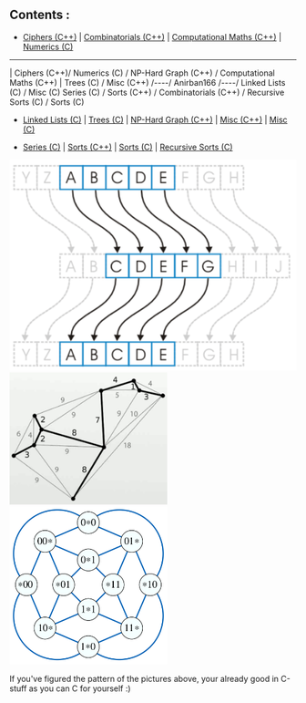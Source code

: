 Contents :
---
- [Ciphers (C++)](https://github.com/Anirban166/C-Codeline/tree/master/Ciphers%20%7C%20C%2B%2B) | [Combinatorials (C++)](https://github.com/Anirban166/C-Codeline/tree/master/Combinatorials%20%7C%20C%2B%2B) | [Computational Maths (C++)](https://github.com/Anirban166/C-Codeline/tree/master/Computational%20Maths%20%7C%20C%2B%2B) | [Numerics (C)](https://github.com/Anirban166/C-Codeline/tree/master/Numerics%20%7C%20C) 
__________________________________________________________________________________
| Ciphers (C++)/ Numerics (C) / NP-Hard Graph (C++)  / Computational Maths (C++) | 
Trees (C)   / Misc (C++)   /----/ Anirban166 /----/ Linked Lists (C)    / Misc (C)
Series (C) / Sorts (C++)  / Combinatorials (C++) / Recursive Sorts (C) / Sorts (C)





- [Linked Lists (C)](https://github.com/Anirban166/C-Codeline/tree/master/Linked%20Lists%20%7C%20C) | [Trees (C)](https://github.com/Anirban166/C-Codeline/tree/master/Trees%20%7C%20C) | [NP-Hard Graph (C++)](https://github.com/Anirban166/C-Codeline/tree/master/NP-Hard%20Graph%20%7C%20C%2B%2B) | [Misc (C++)](https://github.com/Anirban166/C-Codeline/tree/master/Misc%20%7C%20C%2B%2B) | [Misc (C)](https://github.com/Anirban166/C-Codeline/tree/master/Misc%20%7C%20C)

- [Series (C)](https://github.com/Anirban166/C-Codeline/tree/master/Series%20%7C%20C) | [Sorts (C++)](https://github.com/Anirban166/C-Codeline/tree/master/Sorts%20%7C%20C%2B%2B) | [Sorts (C)](https://github.com/Anirban166/C-Codeline/tree/master/Sorts%20%7C%20C) | [Recursive Sorts (C)](https://github.com/Anirban166/C-Codeline/tree/master/Recursive%20Sorts%20%7C%20C)

<img src="Images/caesar_cipher.png">
<img src="Images/comb.png" width="55%">
<img src="Images/clique.png" width="55%">

If you've figured the pattern of the pictures above, your already good in C-stuff as you can C for yourself :)


